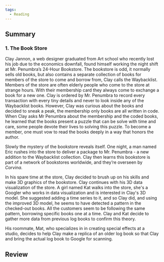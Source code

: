 ```yaml
---
tags:
  - Reading
---
```

## Summary
### 1. The Book Store
Clay Jannon, a web designer graduated from Art school who recently lost his job due to the economics downfall, found himself working the night shift at Mr. Penumbra’s 24-Hour Bookstore. The bookstore is odd, it normally sells old books, but also contains a separate collection of books for members of the store to come and borrow from, Clay calls the Waybacklist. Members of the store are often elderly people who come to the store at strange hours. With their membership card they always come to exchange a book for a new one. Clay is ordered by Mr. Penumbra to record every transaction with every tiny details and never to look inside any of the Waybacklist books. However, Clay was curious about the books and decided to sneak a peak, the membership only books are all written in code. When Clay asks Mr Penumbra about the membership and the coded books, he learned that the books present a puzzle that can be solve with time and care, some people devote their lives to solving this puzzle. To become a member, one must vow to read the books deeply in a way that honors the author.

Slowly the mystery of the bookstore reveals itself. One night, a man named Eric rushes into the store to deliver a package to Mr. Penumbra - a new addition to the Waybacklist collection. Clay then learns this bookstore is part of a network of bookstores worldwide, and they’re overseen by *Corvina*. 

In his spare time at the store, Clay decided to brush up on his skills and make 3D graphics of the bookstore. Clay continues with his 3D data visualization of the store. A girl named Kat walks into the store, she's a Googler who works in data visualization and is interested in Clay's 3D model. She suggested adding a time series to it, and so Clay did, and using the improved 3D model, he seems to have detected a pattern in the checked-out books. All the customers seem to be following the same pattern, borrowing specific books one at a time. Clay and Kat decide to gather more data from previous log books to confirm this theory.

His roommate, Mat, who specializes in in creating special effects at a studio, decides to help Clay make a replica of an older log book so that Clay and bring the actual log book to Google for scanning. 
## Review